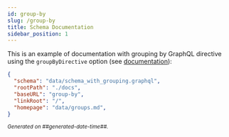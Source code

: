 ```yaml
---
id: group-by
slug: /group-by
title: Schema Documentation
sidebar_position: 1
---
```


This is an example of documentation with grouping by GraphQL directive using the `groupByDirective` option (see [documentation](/#about-groupbydirective)):

```json
{
  "schema": "data/schema_with_grouping.graphql",
  "rootPath": "./docs",
  "baseURL": "group-by",
  "linkRoot": "/",
  "homepage": "data/groups.md",
}
```

<small><i>Generated on ##generated-date-time##.</i></small>
